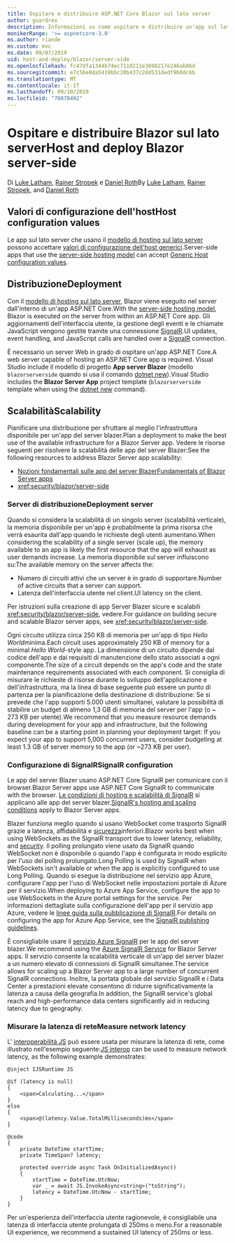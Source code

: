 ```yaml
---
title: Ospitare e distribuire ASP.NET Core Blazor sul lato server
author: guardrex
description: Informazioni su come ospitare e distribuire un'app sul lato server Blazor tramite ASP.NET Core.
monikerRange: '>= aspnetcore-3.0'
ms.author: riande
ms.custom: mvc
ms.date: 09/07/2019
uid: host-and-deploy/blazor/server-side
ms.openlocfilehash: fc47dfa1344b74ec7110211e3698217e246ab86d
ms.sourcegitcommit: e7c56e8da5419bbc20b437c2dd531dedf9b0dc6b
ms.translationtype: MT
ms.contentlocale: it-IT
ms.lasthandoff: 09/10/2019
ms.locfileid: "70878492"
---
```

# <a name="host-and-deploy-blazor-server-side"></a><span data-ttu-id="ac437-103">Ospitare e distribuire Blazor sul lato server</span><span class="sxs-lookup"><span data-stu-id="ac437-103">Host and deploy Blazor server-side</span></span>

<span data-ttu-id="ac437-104">Di [Luke Latham](https://github.com/guardrex), [Rainer Stropek](https://www.timecockpit.com) e [Daniel Roth](https://github.com/danroth27)</span><span class="sxs-lookup"><span data-stu-id="ac437-104">By [Luke Latham](https://github.com/guardrex), [Rainer Stropek](https://www.timecockpit.com), and [Daniel Roth](https://github.com/danroth27)</span></span>

## <a name="host-configuration-values"></a><span data-ttu-id="ac437-105">Valori di configurazione dell'host</span><span class="sxs-lookup"><span data-stu-id="ac437-105">Host configuration values</span></span>

<span data-ttu-id="ac437-106">Le app sul lato server che usano il [modello di hosting sul lato server](xref:blazor/hosting-models#server-side) possono accettare [valori di configurazione dell'host generici](xref:fundamentals/host/generic-host#host-configuration).</span><span class="sxs-lookup"><span data-stu-id="ac437-106">Server-side apps that use the [server-side hosting model](xref:blazor/hosting-models#server-side) can accept [Generic Host configuration values](xref:fundamentals/host/generic-host#host-configuration).</span></span>

## <a name="deployment"></a><span data-ttu-id="ac437-107">Distribuzione</span><span class="sxs-lookup"><span data-stu-id="ac437-107">Deployment</span></span>

<span data-ttu-id="ac437-108">Con il [modello di hosting sul lato server](xref:blazor/hosting-models#server-side), Blazor viene eseguito nel server dall'interno di un'app ASP.NET Core.</span><span class="sxs-lookup"><span data-stu-id="ac437-108">With the [server-side hosting model](xref:blazor/hosting-models#server-side), Blazor is executed on the server from within an ASP.NET Core app.</span></span> <span data-ttu-id="ac437-109">Gli aggiornamenti dell'interfaccia utente, la gestione degli eventi e le chiamate JavaScript vengono gestite tramite una connessione [SignalR](xref:signalr/introduction).</span><span class="sxs-lookup"><span data-stu-id="ac437-109">UI updates, event handling, and JavaScript calls are handled over a [SignalR](xref:signalr/introduction) connection.</span></span>

<span data-ttu-id="ac437-110">È necessario un server Web in grado di ospitare un'app ASP.NET Core.</span><span class="sxs-lookup"><span data-stu-id="ac437-110">A web server capable of hosting an ASP.NET Core app is required.</span></span> <span data-ttu-id="ac437-111">Visual Studio include il modello di progetto **App server Blazor** (modello `blazorserverside` quando si usa il comando [dotnet new](/dotnet/core/tools/dotnet-new)).</span><span class="sxs-lookup"><span data-stu-id="ac437-111">Visual Studio includes the **Blazor Server App** project template (`blazorserverside` template when using the [dotnet new](/dotnet/core/tools/dotnet-new) command).</span></span>

## <a name="scalability"></a><span data-ttu-id="ac437-112">Scalabilità</span><span class="sxs-lookup"><span data-stu-id="ac437-112">Scalability</span></span>

<span data-ttu-id="ac437-113">Pianificare una distribuzione per sfruttare al meglio l'infrastruttura disponibile per un'app del server blazer.</span><span class="sxs-lookup"><span data-stu-id="ac437-113">Plan a deployment to make the best use of the available infrastructure for a Blazor Server app.</span></span> <span data-ttu-id="ac437-114">Vedere le risorse seguenti per risolvere la scalabilità delle app del server Blazer:</span><span class="sxs-lookup"><span data-stu-id="ac437-114">See the following resources to address Blazor Server app scalability:</span></span>

* [<span data-ttu-id="ac437-115">Nozioni fondamentali sulle app del server Blazer</span><span class="sxs-lookup"><span data-stu-id="ac437-115">Fundamentals of Blazor Server apps</span></span>](xref:blazor/hosting-models#server-side)
* <xref:security/blazor/server-side>

### <a name="deployment-server"></a><span data-ttu-id="ac437-116">Server di distribuzione</span><span class="sxs-lookup"><span data-stu-id="ac437-116">Deployment server</span></span>

<span data-ttu-id="ac437-117">Quando si considera la scalabilità di un singolo server (scalabilità verticale), la memoria disponibile per un'app è probabilmente la prima risorsa che verrà esaurita dall'app quando le richieste degli utenti aumentano.</span><span class="sxs-lookup"><span data-stu-id="ac437-117">When considering the scalability of a single server (scale up), the memory available to an app is likely the first resource that the app will exhaust as user demands increase.</span></span> <span data-ttu-id="ac437-118">La memoria disponibile sul server influiscono su:</span><span class="sxs-lookup"><span data-stu-id="ac437-118">The available memory on the server affects the:</span></span>

* <span data-ttu-id="ac437-119">Numero di circuiti attivi che un server è in grado di supportare.</span><span class="sxs-lookup"><span data-stu-id="ac437-119">Number of active circuits that a server can support.</span></span>
* <span data-ttu-id="ac437-120">Latenza dell'interfaccia utente nel client.</span><span class="sxs-lookup"><span data-stu-id="ac437-120">UI latency on the client.</span></span>

<span data-ttu-id="ac437-121">Per istruzioni sulla creazione di app Server Blazer sicure e scalabili <xref:security/blazor/server-side>, vedere.</span><span class="sxs-lookup"><span data-stu-id="ac437-121">For guidance on building secure and scalable Blazor server apps, see <xref:security/blazor/server-side>.</span></span>

<span data-ttu-id="ac437-122">Ogni circuito utilizza circa 250 KB di memoria per un'app di tipo *Hello World*minima.</span><span class="sxs-lookup"><span data-stu-id="ac437-122">Each circuit uses approximately 250 KB of memory for a minimal *Hello World*-style app.</span></span> <span data-ttu-id="ac437-123">La dimensione di un circuito dipende dal codice dell'app e dai requisiti di manutenzione dello stato associati a ogni componente.</span><span class="sxs-lookup"><span data-stu-id="ac437-123">The size of a circuit depends on the app's code and the state maintenance requirements associated with each component.</span></span> <span data-ttu-id="ac437-124">Si consiglia di misurare le richieste di risorse durante lo sviluppo dell'applicazione e dell'infrastruttura, ma la linea di base seguente può essere un punto di partenza per la pianificazione della destinazione di distribuzione: Se si prevede che l'app supporti 5.000 utenti simultanei, valutare la possibilità di stabilire un budget di almeno 1,3 GB di memoria del server per l'app (o ~ 273 KB per utente).</span><span class="sxs-lookup"><span data-stu-id="ac437-124">We recommend that you measure resource demands during development for your app and infrastructure, but the following baseline can be a starting point in planning your deployment target: If you expect your app to support 5,000 concurrent users, consider budgeting at least 1.3 GB of server memory to the app (or ~273 KB per user).</span></span>

### <a name="signalr-configuration"></a><span data-ttu-id="ac437-125">Configurazione di SignalR</span><span class="sxs-lookup"><span data-stu-id="ac437-125">SignalR configuration</span></span>

<span data-ttu-id="ac437-126">Le app del server Blazer usano ASP.NET Core SignalR per comunicare con il browser.</span><span class="sxs-lookup"><span data-stu-id="ac437-126">Blazor Server apps use ASP.NET Core SignalR to communicate with the browser.</span></span> <span data-ttu-id="ac437-127">[Le condizioni di hosting e scalabilità di SignalR](xref:signalr/publish-to-azure-web-app) si applicano alle app del server blazer.</span><span class="sxs-lookup"><span data-stu-id="ac437-127">[SignalR's hosting and scaling conditions](xref:signalr/publish-to-azure-web-app) apply to Blazor Server apps.</span></span>

<span data-ttu-id="ac437-128">Blazer funziona meglio quando si usano WebSocket come trasporto SignalR grazie a latenza, affidabilità e [sicurezza](xref:signalr/security)inferiori.</span><span class="sxs-lookup"><span data-stu-id="ac437-128">Blazor works best when using WebSockets as the SignalR transport due to lower latency, reliability, and [security](xref:signalr/security).</span></span> <span data-ttu-id="ac437-129">Il polling prolungato viene usato da SignalR quando WebSocket non è disponibile o quando l'app è configurata in modo esplicito per l'uso del polling prolungato.</span><span class="sxs-lookup"><span data-stu-id="ac437-129">Long Polling is used by SignalR when WebSockets isn't available or when the app is explicitly configured to use Long Polling.</span></span> <span data-ttu-id="ac437-130">Quando si esegue la distribuzione nel servizio app Azure, configurare l'app per l'uso di WebSocket nelle impostazioni portale di Azure per il servizio.</span><span class="sxs-lookup"><span data-stu-id="ac437-130">When deploying to Azure App Service, configure the app to use WebSockets in the Azure portal settings for the service.</span></span> <span data-ttu-id="ac437-131">Per informazioni dettagliate sulla configurazione dell'app per il servizio app Azure, vedere le [linee guida sulla pubblicazione di SignalR](xref:signalr/publish-to-azure-web-app).</span><span class="sxs-lookup"><span data-stu-id="ac437-131">For details on configuring the app for Azure App Service, see the [SignalR publishing guidelines](xref:signalr/publish-to-azure-web-app).</span></span>

<span data-ttu-id="ac437-132">È consigliabile usare il [servizio Azure SignalR](/azure/azure-signalr) per le app del server blazer.</span><span class="sxs-lookup"><span data-stu-id="ac437-132">We recommend using the [Azure SignalR Service](/azure/azure-signalr) for Blazor Server apps.</span></span> <span data-ttu-id="ac437-133">Il servizio consente la scalabilità verticale di un'app del server blazer a un numero elevato di connessioni di SignalR simultanee.</span><span class="sxs-lookup"><span data-stu-id="ac437-133">The service allows for scaling up a Blazor Server app to a large number of concurrent SignalR connections.</span></span> <span data-ttu-id="ac437-134">Inoltre, la portata globale del servizio SignalR e i Data Center a prestazioni elevate consentono di ridurre significativamente la latenza a causa della geografia.</span><span class="sxs-lookup"><span data-stu-id="ac437-134">In addition, the SignalR service's global reach and high-performance data centers significantly aid in reducing latency due to geography.</span></span>

### <a name="measure-network-latency"></a><span data-ttu-id="ac437-135">Misurare la latenza di rete</span><span class="sxs-lookup"><span data-stu-id="ac437-135">Measure network latency</span></span>

<span data-ttu-id="ac437-136">L' [interoperabilità JS](xref:blazor/javascript-interop) può essere usata per misurare la latenza di rete, come illustrato nell'esempio seguente:</span><span class="sxs-lookup"><span data-stu-id="ac437-136">[JS interop](xref:blazor/javascript-interop) can be used to measure network latency, as the following example demonstrates:</span></span>

```cshtml
@inject IJSRuntime JS

@if (latency is null)
{
    <span>Calculating...</span>
}
else
{
    <span>@(latency.Value.TotalMilliseconds)ms</span>
}

@code
{
    private DateTime startTime;
    private TimeSpan? latency;

    protected override async Task OnInitializedAsync()
    {
        startTime = DateTime.UtcNow;
        var _ = await JS.InvokeAsync<string>("toString");
        latency = DateTime.UtcNow - startTime;
    }
}
```

<span data-ttu-id="ac437-137">Per un'esperienza dell'interfaccia utente ragionevole, è consigliabile una latenza di interfaccia utente prolungata di 250ms o meno.</span><span class="sxs-lookup"><span data-stu-id="ac437-137">For a reasonable UI experience, we recommend a sustained UI latency of 250ms or less.</span></span>

